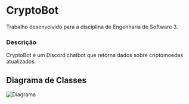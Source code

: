 # CryptoBot

Trabalho desenvolvido para a disciplina de Engenharia de Software 3.

### Descrição
CryptoBot é um Discord chatbot que retorna dados sobre criptomoedas atualizados.

## Diagrama de Classes

![Diagrama](https://user-images.githubusercontent.com/33720962/55251544-9ea40280-522f-11e9-8d4b-66870e989e7e.png)
